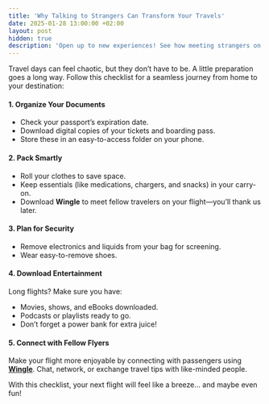```yaml
---
title: 'Why Talking to Strangers Can Transform Your Travels'
date: 2025-01-28 13:00:00 +02:00
layout: post
hidden: true
description: 'Open up to new experiences! See how meeting strangers on your journey can lead to unforgettable moments and valuable connections.'
---
```


Travel days can feel chaotic, but they don’t have to be. A little preparation goes a long way. Follow this checklist for a seamless journey from home to your destination:

#### **1. Organize Your Documents**

- Check your passport’s expiration date.
- Download digital copies of your tickets and boarding pass.
- Store these in an easy-to-access folder on your phone.

#### **2. Pack Smartly**

- Roll your clothes to save space.
- Keep essentials (like medications, chargers, and snacks) in your carry-on.
- Download **Wingle** to meet fellow travelers on your flight—you’ll thank us later.

#### **3. Plan for Security**

- Remove electronics and liquids from your bag for screening.
- Wear easy-to-remove shoes.

#### **4. Download Entertainment**

Long flights? Make sure you have:
- Movies, shows, and eBooks downloaded.
- Podcasts or playlists ready to go.
- Don’t forget a power bank for extra juice!

#### **5. Connect with Fellow Flyers**

Make your flight more enjoyable by connecting with passengers using **[Wingle](https://letswingle.com)**. Chat, network, or exchange travel tips with like-minded people.

With this checklist, your next flight will feel like a breeze… and maybe even fun!
